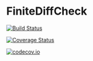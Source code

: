 # FiniteDiffCheck

[![Build Status](https://travis-ci.org/magerton/FiniteDiffCheck.jl.svg?branch=master)](https://travis-ci.org/magerton/FiniteDiffCheck.jl)

[![Coverage Status](https://coveralls.io/repos/magerton/FiniteDiffCheck.jl/badge.svg?branch=master&service=github)](https://coveralls.io/github/magerton/FiniteDiffCheck.jl?branch=master)

[![codecov.io](http://codecov.io/github/magerton/FiniteDiffCheck.jl/coverage.svg?branch=master)](http://codecov.io/github/magerton/FiniteDiffCheck.jl?branch=master)
